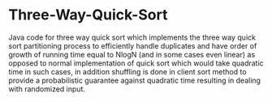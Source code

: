 # Three-Way-Quick-Sort
Java code for three way quick sort which implements the three way quick sort partitioning process to efficiently handle duplicates and have order of growth of running time equal to NlogN (and in some cases even linear) as opposed to normal implementation of quick sort which would take quadratic time in such cases, in addition shuffling is done in client sort method to provide a probabilistic guarantee against quadratic time resulting in dealing with randomized input.  
